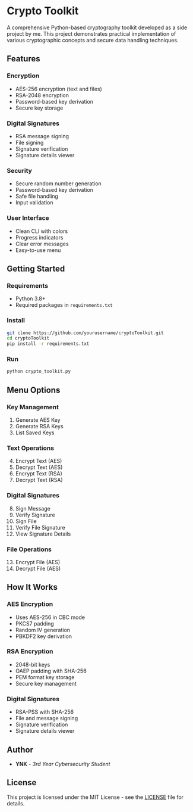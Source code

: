 # Crypto Toolkit

A comprehensive Python-based cryptography toolkit developed as a side project by me. This project demonstrates practical implementation of various cryptographic concepts and secure data handling techniques.

## Features

### Encryption
- AES-256 encryption (text and files)
- RSA-2048 encryption
- Password-based key derivation
- Secure key storage

### Digital Signatures
- RSA message signing
- File signing
- Signature verification
- Signature details viewer

### Security
- Secure random number generation
- Password-based key derivation
- Safe file handling
- Input validation

### User Interface
- Clean CLI with colors
- Progress indicators
- Clear error messages
- Easy-to-use menu

## Getting Started

### Requirements
- Python 3.8+
- Required packages in `requirements.txt`

### Install
```bash
git clone https://github.com/yourusername/cryptoToolkit.git
cd cryptoToolkit
pip install -r requirements.txt
```

### Run
```bash
python crypto_toolkit.py
```

## Menu Options

### Key Management
1. Generate AES Key
2. Generate RSA Keys
3. List Saved Keys

### Text Operations
4. Encrypt Text (AES)
5. Decrypt Text (AES)
6. Encrypt Text (RSA)
7. Decrypt Text (RSA)

### Digital Signatures
8. Sign Message
9. Verify Signature
10. Sign File
11. Verify File Signature
12. View Signature Details

### File Operations
13. Encrypt File (AES)
14. Decrypt File (AES)

## How It Works

### AES Encryption
- Uses AES-256 in CBC mode
- PKCS7 padding
- Random IV generation
- PBKDF2 key derivation

### RSA Encryption
- 2048-bit keys
- OAEP padding with SHA-256
- PEM format key storage
- Secure key management

### Digital Signatures
- RSA-PSS with SHA-256
- File and message signing
- Signature verification
- Signature details viewer

## Author

- **YNK** - *3rd Year Cybersecurity Student*

## License

This project is licensed under the MIT License - see the [LICENSE](LICENSE) file for details. 
